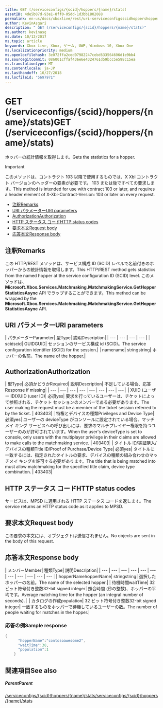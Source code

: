 ```yaml
---
title: GET (/serviceconfigs/{scid}/hoppers/{name}/stats)
assetID: 4de5b07d-93e1-8ff0-05dd-1d3bb1802088
permalink: en-us/docs/xboxlive/rest/uri-serviceconfigsscidhoppershoppernamestatsget.html
author: KevinAsgari
description: " GET (/serviceconfigs/{scid}/hoppers/{name}/stats)"
ms.author: kevinasg
ms.date: 10/12/2017
ms.topic: article
keywords: Xbox Live, Xbox, ゲーム, UWP, Windows 10, Xbox One
ms.localizationpriority: medium
ms.openlocfilehash: 3e072ffa2ced07982247cebd633564606d1e9bb4
ms.sourcegitcommit: 086001cffaf436e6e4324761d59bcc5e598c15ea
ms.translationtype: MT
ms.contentlocale: ja-JP
ms.lasthandoff: 10/27/2018
ms.locfileid: "5697971"
---
```

# <a name="get-serviceconfigsscidhoppersnamestats"></a><span data-ttu-id="f7df9-104">GET (/serviceconfigs/{scid}/hoppers/{name}/stats)</span><span class="sxs-lookup"><span data-stu-id="f7df9-104">GET (/serviceconfigs/{scid}/hoppers/{name}/stats)</span></span>

<span data-ttu-id="f7df9-105">ホッパーの統計情報を取得します。</span><span class="sxs-lookup"><span data-stu-id="f7df9-105">Gets the statistics for a hopper.</span></span>

> [!IMPORTANT]
> <span data-ttu-id="f7df9-106">このメソッドは、コントラクト 103 以降で使用するものでは、X Xbl コントラクト バージョンのヘッダーの要素が必要です。 103 または後ですべての要求します。</span><span class="sxs-lookup"><span data-stu-id="f7df9-106">This method is intended for use with contract 103 or later, and requires a header element of X-Xbl-Contract-Version: 103 or later on every request.</span></span>

  * [<span data-ttu-id="f7df9-107">注釈</span><span class="sxs-lookup"><span data-stu-id="f7df9-107">Remarks</span></span>](#ID4ET)
  * [<span data-ttu-id="f7df9-108">URI パラメーター</span><span class="sxs-lookup"><span data-stu-id="f7df9-108">URI parameters</span></span>](#ID4E5)
  * [<span data-ttu-id="f7df9-109">Authorization</span><span class="sxs-lookup"><span data-stu-id="f7df9-109">Authorization</span></span>](#ID4EJB)
  * [<span data-ttu-id="f7df9-110">HTTP ステータス コード</span><span class="sxs-lookup"><span data-stu-id="f7df9-110">HTTP status codes</span></span>](#ID4E3C)
  * [<span data-ttu-id="f7df9-111">要求本文</span><span class="sxs-lookup"><span data-stu-id="f7df9-111">Request body</span></span>](#ID4EFD)
  * [<span data-ttu-id="f7df9-112">応答本文</span><span class="sxs-lookup"><span data-stu-id="f7df9-112">Response body</span></span>](#ID4EQD)

<a id="ID4ET"></a>


## <a name="remarks"></a><span data-ttu-id="f7df9-113">注釈</span><span class="sxs-lookup"><span data-stu-id="f7df9-113">Remarks</span></span>
<span data-ttu-id="f7df9-114">この HTTP/REST メソッドは、サービス構成 ID (SCID) レベルで名前付きのホッパーからの統計情報を取得します。</span><span class="sxs-lookup"><span data-stu-id="f7df9-114">This HTTP/REST method gets statistics from the named hopper at the service configuration ID (SCID) level.</span></span> <span data-ttu-id="f7df9-115">このメソッドは、 **Microsoft.Xbox.Services.Matchmaking.MatchmakingService.GetHopperStatisticsAsync** API でラップすることができます。</span><span class="sxs-lookup"><span data-stu-id="f7df9-115">This method can be wrapped by the **Microsoft.Xbox.Services.Matchmaking.MatchmakingService.GetHopperStatisticsAsync** API.</span></span>  
<a id="ID4E5"></a>


## <a name="uri-parameters"></a><span data-ttu-id="f7df9-116">URI パラメーター</span><span class="sxs-lookup"><span data-stu-id="f7df9-116">URI parameters</span></span>

| <span data-ttu-id="f7df9-117">パラメーター</span><span class="sxs-lookup"><span data-stu-id="f7df9-117">Parameter</span></span>| <span data-ttu-id="f7df9-118">型</span><span class="sxs-lookup"><span data-stu-id="f7df9-118">Type</span></span>| <span data-ttu-id="f7df9-119">説明</span><span class="sxs-lookup"><span data-stu-id="f7df9-119">Description</span></span>|
| --- | --- | --- | --- |
| <span data-ttu-id="f7df9-120">scid</span><span class="sxs-lookup"><span data-stu-id="f7df9-120">scid</span></span>| <span data-ttu-id="f7df9-121">GUID</span><span class="sxs-lookup"><span data-stu-id="f7df9-121">GUID</span></span>| <span data-ttu-id="f7df9-122">セッションのサービス構成 id (SCID)。</span><span class="sxs-lookup"><span data-stu-id="f7df9-122">The service configuration identifier (SCID) for the session.</span></span>|
| <span data-ttu-id="f7df9-123">name</span><span class="sxs-lookup"><span data-stu-id="f7df9-123">name</span></span>| <span data-ttu-id="f7df9-124">string</span><span class="sxs-lookup"><span data-stu-id="f7df9-124">string</span></span>| <span data-ttu-id="f7df9-125">ホッパーの名前。</span><span class="sxs-lookup"><span data-stu-id="f7df9-125">The name of the hopper.</span></span>|

<a id="ID4EJB"></a>


## <a name="authorization"></a><span data-ttu-id="f7df9-126">Authorization</span><span class="sxs-lookup"><span data-stu-id="f7df9-126">Authorization</span></span>

| <span data-ttu-id="f7df9-127">型</span><span class="sxs-lookup"><span data-stu-id="f7df9-127">Type</span></span>| <span data-ttu-id="f7df9-128">必須かどうか</span><span class="sxs-lookup"><span data-stu-id="f7df9-128">Required</span></span>| <span data-ttu-id="f7df9-129">説明</span><span class="sxs-lookup"><span data-stu-id="f7df9-129">Description</span></span>| <span data-ttu-id="f7df9-130">不足している場合、応答</span><span class="sxs-lookup"><span data-stu-id="f7df9-130">Response if missing</span></span>|
| --- | --- | --- | --- | --- | --- | --- | --- |
| <span data-ttu-id="f7df9-131">XUID (ユーザー ID)</span><span class="sxs-lookup"><span data-stu-id="f7df9-131">XUID (user ID)</span></span>| <span data-ttu-id="f7df9-132">必須</span><span class="sxs-lookup"><span data-stu-id="f7df9-132">yes</span></span>| <span data-ttu-id="f7df9-133">要求を行っているユーザーは、チケットによって参照される、チケット セッションのメンバーである必要があります。</span><span class="sxs-lookup"><span data-stu-id="f7df9-133">The user making the request must be a member of the ticket session referred to by the ticket.</span></span> | <span data-ttu-id="f7df9-134">403</span><span class="sxs-lookup"><span data-stu-id="f7df9-134">403</span></span>|
| <span data-ttu-id="f7df9-135">特権とデバイスの種類</span><span class="sxs-lookup"><span data-stu-id="f7df9-135">Privileges and Device Type</span></span>| <span data-ttu-id="f7df9-136">必須</span><span class="sxs-lookup"><span data-stu-id="f7df9-136">yes</span></span>| <span data-ttu-id="f7df9-137">ユーザーの deviceType がコンソールに設定されている場合、マッチメイ キング サービスへの呼び出しには、要求のマルチプレイヤー権限を持つユーザーのみが許可されています。</span><span class="sxs-lookup"><span data-stu-id="f7df9-137">When the user's deviceType is set to console, only users with the multiplayer privilege in their claims are allowed to make calls to the matchmaking service.</span></span> | <span data-ttu-id="f7df9-138">403</span><span class="sxs-lookup"><span data-stu-id="f7df9-138">403</span></span>|
| <span data-ttu-id="f7df9-139">タイトル ID/実証購入/デバイスの種類</span><span class="sxs-lookup"><span data-stu-id="f7df9-139">Title ID/Proof of Purchase/Device Type</span></span>| <span data-ttu-id="f7df9-140">必須</span><span class="sxs-lookup"><span data-stu-id="f7df9-140">yes</span></span>| <span data-ttu-id="f7df9-141">タイトルに一致するには、指定されたタイトルの要求、デバイスの種類の組み合わせのマッチメイ キングを許可する必要があります。</span><span class="sxs-lookup"><span data-stu-id="f7df9-141">The title that is being matched into must allow matchmaking for the specified title claim, device type combination.</span></span> | <span data-ttu-id="f7df9-142">403</span><span class="sxs-lookup"><span data-stu-id="f7df9-142">403</span></span>|

<a id="ID4E3C"></a>


## <a name="http-status-codes"></a><span data-ttu-id="f7df9-143">HTTP ステータス コード</span><span class="sxs-lookup"><span data-stu-id="f7df9-143">HTTP status codes</span></span>
<span data-ttu-id="f7df9-144">サービスは、MPSD に適用される HTTP ステータス コードを返します。</span><span class="sxs-lookup"><span data-stu-id="f7df9-144">The service returns an HTTP status code as it applies to MPSD.</span></span>  
<a id="ID4EFD"></a>


## <a name="request-body"></a><span data-ttu-id="f7df9-145">要求本文</span><span class="sxs-lookup"><span data-stu-id="f7df9-145">Request body</span></span>

<span data-ttu-id="f7df9-146">この要求の本文には、オブジェクトは送信されません。</span><span class="sxs-lookup"><span data-stu-id="f7df9-146">No objects are sent in the body of this request.</span></span>

<a id="ID4EQD"></a>


## <a name="response-body"></a><span data-ttu-id="f7df9-147">応答本文</span><span class="sxs-lookup"><span data-stu-id="f7df9-147">Response body</span></span>

| <span data-ttu-id="f7df9-148">メンバー</span><span class="sxs-lookup"><span data-stu-id="f7df9-148">Member</span></span>| <span data-ttu-id="f7df9-149">種類</span><span class="sxs-lookup"><span data-stu-id="f7df9-149">Type</span></span>| <span data-ttu-id="f7df9-150">説明</span><span class="sxs-lookup"><span data-stu-id="f7df9-150">Description</span></span>|
| --- | --- | --- | --- | --- | --- | --- | --- | --- | --- | --- |
| <span data-ttu-id="f7df9-151">hopperName</span><span class="sxs-lookup"><span data-stu-id="f7df9-151">hopperName</span></span>| <span data-ttu-id="f7df9-152">string</span><span class="sxs-lookup"><span data-stu-id="f7df9-152">string</span></span>| <span data-ttu-id="f7df9-153">選択したホッパーの名前。</span><span class="sxs-lookup"><span data-stu-id="f7df9-153">The name of the selected hopper.</span></span>|
| <span data-ttu-id="f7df9-154">待機時間</span><span class="sxs-lookup"><span data-stu-id="f7df9-154">waitTime</span></span>| <span data-ttu-id="f7df9-155">32 ビット符号付き整数</span><span class="sxs-lookup"><span data-stu-id="f7df9-155">32-bit signed integer</span></span>| <span data-ttu-id="f7df9-156">照合時間 (秒の整数)、ホッパーの平均です。</span><span class="sxs-lookup"><span data-stu-id="f7df9-156">Average matching time for the hopper (an integral number of seconds).</span></span> |
| <span data-ttu-id="f7df9-157">カタログの作成</span><span class="sxs-lookup"><span data-stu-id="f7df9-157">population</span></span>| <span data-ttu-id="f7df9-158">32 ビット符号付き整数</span><span class="sxs-lookup"><span data-stu-id="f7df9-158">32-bit signed integer</span></span>| <span data-ttu-id="f7df9-159">一致するものをホッパーで待機しているユーザーの数。</span><span class="sxs-lookup"><span data-stu-id="f7df9-159">The number of people waiting for matches in the hopper.</span></span>|

<a id="ID4E1D"></a>


### <a name="sample-response"></a><span data-ttu-id="f7df9-160">応答の例</span><span class="sxs-lookup"><span data-stu-id="f7df9-160">Sample response</span></span>


```cpp
{
      "hopperName":"contosoawesome2",
      "waitTime":30,
      "population":1
    }


```


<a id="ID4EJE"></a>


## <a name="see-also"></a><span data-ttu-id="f7df9-161">関連項目</span><span class="sxs-lookup"><span data-stu-id="f7df9-161">See also</span></span>

<a id="ID4ELE"></a>


##### <a name="parent"></a><span data-ttu-id="f7df9-162">Parent</span><span class="sxs-lookup"><span data-stu-id="f7df9-162">Parent</span></span>  

[<span data-ttu-id="f7df9-163">/serviceconfigs/{scid}/hoppers/{name}/stats</span><span class="sxs-lookup"><span data-stu-id="f7df9-163">/serviceconfigs/{scid}/hoppers/{name}/stats</span></span>](uri-serviceconfigsscidhoppershoppernamestats.md)
